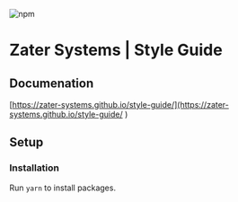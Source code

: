 ![npm](https://img.shields.io/npm/l/express.svg)

# Zater Systems | Style Guide

## Documenation

[https://zater-systems.github.io/style-guide/](https://zater-systems.github.io/style-guide/ )

## Setup

### Installation

Run `yarn` to install packages.
